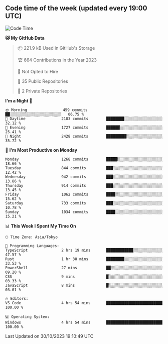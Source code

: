 ## Code time of the week (updated every 19:00 UTC)

<!--START_SECTION:waka-->
![Code Time](http://img.shields.io/badge/Code%20Time-2%2C248%20hrs%2052%20mins-blue)

**🐱 My GitHub Data** 

> 📦 221.9 kB Used in GitHub's Storage 
 > 
> 🏆 664 Contributions in the Year 2023
 > 
> 🚫 Not Opted to Hire
 > 
> 📜 35 Public Repositories 
 > 
> 🔑 2 Private Repositories 
 > 
**I'm a Night 🦉** 

```text
🌞 Morning                459 commits         ██░░░░░░░░░░░░░░░░░░░░░░░   06.75 % 
🌆 Daytime                2183 commits        ████████░░░░░░░░░░░░░░░░░   32.12 % 
🌃 Evening                1727 commits        ██████░░░░░░░░░░░░░░░░░░░   25.41 % 
🌙 Night                  2428 commits        █████████░░░░░░░░░░░░░░░░   35.72 % 
```
📅 **I'm Most Productive on Monday** 

```text
Monday                   1268 commits        █████░░░░░░░░░░░░░░░░░░░░   18.66 % 
Tuesday                  844 commits         ███░░░░░░░░░░░░░░░░░░░░░░   12.42 % 
Wednesday                942 commits         ███░░░░░░░░░░░░░░░░░░░░░░   13.86 % 
Thursday                 914 commits         ███░░░░░░░░░░░░░░░░░░░░░░   13.45 % 
Friday                   1062 commits        ████░░░░░░░░░░░░░░░░░░░░░   15.62 % 
Saturday                 733 commits         ███░░░░░░░░░░░░░░░░░░░░░░   10.78 % 
Sunday                   1034 commits        ████░░░░░░░░░░░░░░░░░░░░░   15.21 % 
```


📊 **This Week I Spent My Time On** 

```text
🕑︎ Time Zone: Asia/Tokyo

💬 Programming Languages: 
TypeScript               2 hrs 19 mins       ████████████░░░░░░░░░░░░░   47.57 % 
Rust                     1 hr 38 mins        ████████░░░░░░░░░░░░░░░░░   33.53 % 
PowerShell               27 mins             ██░░░░░░░░░░░░░░░░░░░░░░░   09.20 % 
CSS                      9 mins              █░░░░░░░░░░░░░░░░░░░░░░░░   03.33 % 
JavaScript               8 mins              █░░░░░░░░░░░░░░░░░░░░░░░░   03.01 % 

🔥 Editors: 
VS Code                  4 hrs 54 mins       █████████████████████████   100.00 % 

💻 Operating System: 
Windows                  4 hrs 54 mins       █████████████████████████   100.00 % 
```


 Last Updated on 30/10/2023 19:10:49 UTC
<!--END_SECTION:waka-->